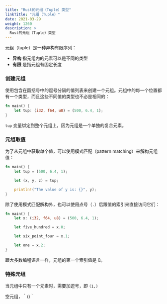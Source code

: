 ```yaml
---
title: "Rust的元组（Tuple）类型"
linkTitle: "元组（Tuple）"
date: 2021-03-29
weight: 1260
description: >
  Rust的元组（Tuple）类型
---
```


元组（tuple）是一种异构有限序列：

- **异构** 指元组内的元素可以是不同的类型
- **有限** 是指元组有固定长度

### 创建元组

使用包含在圆括号中的逗号分隔的值列表来创建一个元组。元组中的每一个位置都有一个类型，而且这些不同值的类型也不必是相同的：

```rust
fn main() {
    let tup: (i32, f64, u8) = (500, 6.4, 1);
}
```

`tup` 变量绑定到整个元组上，因为元组是一个单独的复合元素。

### 元组取值

为了从元组中获取单个值，可以使用模式匹配（pattern matching）来解构元组值：

```rust
fn main() {
    let tup = (500, 6.4, 1);

    let (x, y, z) = tup;

    println!("The value of y is: {}", y);
}
```

除了使用模式匹配解构外，也可以使用点号（`.`）后跟值的索引来直接访问它们：

```rust
fn main() {
    let x: (i32, f64, u8) = (500, 6.4, 1);

    let five_hundred = x.0;

    let six_point_four = x.1;

    let one = x.2;
}
```

跟大多数编程语言一样，元组的第一个索引值是 0。

###  特殊元组

当元组中只有一个元素时，需要加逗号，即 `(1,)`

空元组，｀()｀